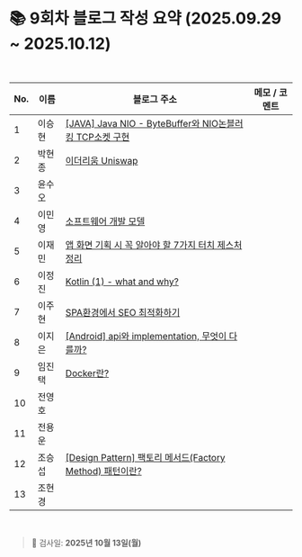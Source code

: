 # 📚 9회차 블로그 작성 요약 (2025.09.29 ~ 2025.10.12)

<br>

| No. | 이름  | 블로그 주소                                                                               | 메모 / 코멘트 |
|-----|-----|--------------------------------------------------------------------------------------|----------|
| 1   | 이승현 | [[JAVA] Java NIO - ByteBuffer와 NIO논블러킹 TCP소켓 구현](https://ssddo-story.tistory.com/72) |          |
| 2   | 박현종 | [이더리움 Uniswap](https://develop-think-record.tistory.com/44)                                                                                     |          |
| 3   | 윤수오 |                                                                                      |          |
| 4   | 이민영 | [소프트웨어 개발 모델](https://stylish-minyoung.tistory.com/217)                              |          |
| 5   | 이재민 | [앱 화면 기획 시 꼭 알아야 할 7가지 터치 제스처 정리](https://jam-scribble.tistory.com/47)                                                                                     |          |
| 6   | 이정진 |       [Kotlin (1) - what and why?](https://freshdev.tistory.com/78)   |          |
| 7   | 이주현 | [SPA환경에서 SEO 최적화하기](https://jujus.gitbook.io/jutrongs-docs/my-storage/react-next-js/react-spa-seo-react-helmet-async-+-sitemap)                                                                                      |          |
| 8   | 이지은 | [[Android] api와 implementation, 무엇이 다를까?](https://ji-eeeun.tistory.com/131) |          |
| 9   | 임진택 | [Docker란?](https://taekt.tistory.com/47)                                             |          |
| 10  | 전영호 |                                                                                      |          |
| 11  | 전용운 |                                                                                      |          |
| 12  | 조승섭 | [[Design Pattern] 팩토리 메서드(Factory Method) 패턴이란?](https://seopseophaeee.tistory.com/15)    |          |
| 13  | 조현경 |                                                                                      |          |

<br>

> 📌 검사일: **2025년 10월 13일(월)**
